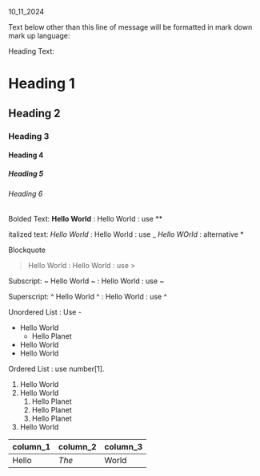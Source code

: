 10_11_2024

Text below other than this line of message will be formatted in mark down mark up language:

Heading Text:
# Heading 1
## Heading 2
### Heading 3
#### Heading 4
##### Heading 5
###### Heading 6

Bolded Text:
**Hello World** : Hello World : use **

italized text:
_Hello World_ 	: Hello World : use _
*Hello WOrld*	: alternative *

Blockquote
>Hello World	: Hello World : use >

Subscript: 
~ Hello World ~	: Hello World : use ~

Superscript:
^ Hello World ^	: Hello World : use ^

Unordered List	: Use -
- Hello World
	- Hello Planet
- Hello World
- Hello World

Ordered List	: use number[1].
1. Hello World
2. Hello World
	1. Hello Planet
	2. Hello Planet
	3. Hello Planet 
3. Hello World

| column_1 | column_2 | column_3|
|----------|----------|---------|
|Hello	   |*The*     | World   |

 


